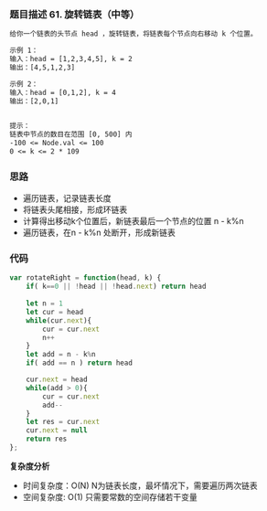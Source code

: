 ### 题目描述 61. 旋转链表（中等）
```txt
给你一个链表的头节点 head ，旋转链表，将链表每个节点向右移动 k 个位置。

示例 1：
输入：head = [1,2,3,4,5], k = 2
输出：[4,5,1,2,3]

示例 2：
输入：head = [0,1,2], k = 4
输出：[2,0,1]
 

提示：
链表中节点的数目在范围 [0, 500] 内
-100 <= Node.val <= 100
0 <= k <= 2 * 109
```

### 思路
+ 遍历链表，记录链表长度
+ 将链表头尾相接，形成环链表
+ 计算得出移动k个位置后，新链表最后一个节点的位置 n - k%n
+ 遍历链表，在n - k%n 处断开，形成新链表

### 代码
```javascript
var rotateRight = function(head, k) {
    if( k==0 || !head || !head.next) return head
    
    let n = 1
    let cur = head 
    while(cur.next){
        cur = cur.next
        n++
    }
    let add = n - k%n
    if( add == n ) return head

    cur.next = head
    while(add > 0){
        cur = cur.next
        add--
    }
    let res = cur.next
    cur.next = null
    return res
};
```

**复杂度分析**
- 时间复杂度：O(N) N为链表长度，最坏情况下，需要遍历两次链表
- 空间复杂度: O(1) 只需要常数的空间存储若干变量